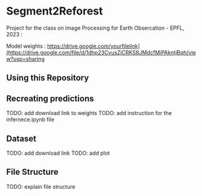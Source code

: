 # Segment2Reforest
Project for the class on Image Processing for Earth Obsercation - EPFL, 2023
 : 
 
Model weights : https://drive.google.com/yourfilelink](https://drive.google.com/file/d/1dhp23CvusZjCRKS8JMdcfMiPAkntjBqh/view?usp=sharing

## Using this Repository


## Recreating predictions

TODO: add download link to weights
TODO: add instruction for the infernece.ipynb file


## Dataset
TODO: add download link
TODO: add plot


## File Structure

TODO: explain file structure
